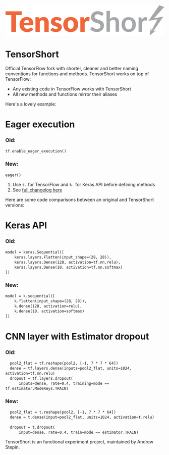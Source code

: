 ![TensorShort Logo](assets/tensorflow_transparent.png)
# TensorShort

Official TensorFlow fork with shorter, cleaner and better naming conventions for functions and methods.
TensorShort works on top of TensorFlow: 

* Any existing code in TensorFlow works with TensorShort
* All new methods and functions mirror their aliases 

Here's a lovely example:

# Eager execution
### Old:
```
tf.enable_eager_execution()
```

### New:
```
eager()
```

1. Use ```t.``` for TensorFlow and ```k.``` for Keras API before defining methods
2. See [full changelog here](./changelog.md)

Here are some code comparisons between an original and TensorShort versions:

# Keras API
### Old:

```
model = keras.Sequential([
    keras.layers.Flatten(input_shape=(28, 28)),
    keras.layers.Dense(128, activation=tf.nn.relu),
    keras.layers.Dense(10, activation=tf.nn.softmax)
])
```

### New:

```
model = k.sequential([
    k.flatten(input_shape=(28, 28)),
    k.dense(128, activation=relu),
    k.dense(10, activation=softmax)
])
```
# CNN layer with Estimator dropout
### Old:
```
  pool2_flat = tf.reshape(pool2, [-1, 7 * 7 * 64])
  dense = tf.layers.dense(inputs=pool2_flat, units=1024, activation=tf.nn.relu)
  dropout = tf.layers.dropout(
      inputs=dense, rate=0.4, training=mode == tf.estimator.ModeKeys.TRAIN)

```
### New:
```
  pool2_flat = t.reshape(pool2, [-1, 7 * 7 * 64])
  dense = t.dense(input=pool2_flat, units=1024, activation=t.relu)
  
  dropout = t.dropout(
      input=dense, rate=0.4, train=mode == estimator.TRAIN)
```

TensorShort is an functional experiment project, maintained by Andrew Stepin.
